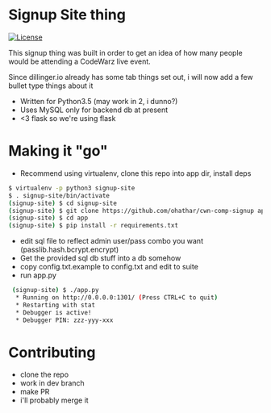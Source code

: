 # Signup Site thing

[![License](https://img.shields.io/github/license/mashape/apistatus.svg)](https://opensource.org/licenses/MIT)

This signup thing was built in order to get an idea of how many people would be attending a CodeWarz live event.

Since dillinger.io already has some tab things set out, i will now add a few bullet type things about it

  - Written for Python3.5 (may work in 2, i dunno?)
  - Uses MySQL only for backend db at present
  - <3 flask so we're using flask

# Making it "go"

  - Recommend using virtualenv, clone this repo into app dir, install deps
 ```sh
 $ virtualenv -p python3 signup-site
 $ . signup-site/bin/activate
 (signup-site) $ cd signup-site
 (signup-site) $ git clone https://github.com/ohathar/cwn-comp-signup app
 (signup-site) $ cd app
 (signup-site) $ pip install -r requirements.txt
 ```
   - edit sql file to reflect admin user/pass combo you want (passlib.hash.bcrypt.encrypt)
   - Get the provided sql db stuff into a db somehow
   - copy config.txt.example to config.txt and edit to suite
   - run app.py
```sh
 (signup-site) $ ./app.py
  * Running on http://0.0.0.0:1301/ (Press CTRL+C to quit)
  * Restarting with stat
  * Debugger is active!
  * Debugger PIN: zzz-yyy-xxx
```

# Contributing
   - clone the repo
   - work in dev branch
   - make PR
   - i'll probably merge it
